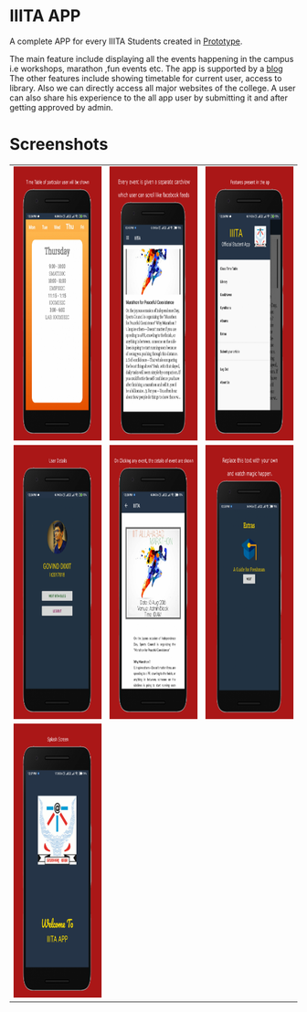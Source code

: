 # IIITA APP
A complete APP for every IIITA Students created in [Prototype](https://prototypeiiita.github.io/).

The main feature include displaying all the events happening in the campus i.e workshops, marathon ,fun events etc.
The app is supported by a [blog](http://iiitablog.blogspot.com/)
The other features include showing timetable for current user, access to library. Also we can directly access all major websites of the college.
A user can also share his experience to the all app user by submitting it and after getting approved by admin.



# Screenshots
<table>
   <tr>
      <td><img src="static/1.png" height = "480" width="270"></td>
      <td><img src="static/2.png" height = "480" width="270"></td>
      <td><img src="static/3.png" height = "480" width="270"></td>
  </tr>
   <tr>
      <td><img src="static/4.png" height = "480" width="270"></td>
      <td><img src="static/5.png" height = "480" width="270"></td>
      <td><img src="static/6.png" height = "480" width="270"></td>     
  </tr>
  <tr>
      <td><img src="static/7.png" height = "480" width="270"></td>
         
  </tr>
</table>


